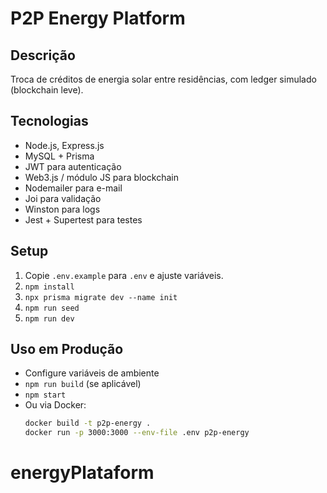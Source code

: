 # P2P Energy Platform

## Descrição
Troca de créditos de energia solar entre residências, com ledger simulado (blockchain leve).

## Tecnologias
- Node.js, Express.js
- MySQL + Prisma
- JWT para autenticação
- Web3.js / módulo JS para blockchain
- Nodemailer para e-mail
- Joi para validação
- Winston para logs
- Jest + Supertest para testes

## Setup
1. Copie `.env.example` para `.env` e ajuste variáveis.
2. `npm install`
3. `npx prisma migrate dev --name init`
4. `npm run seed`
5. `npm run dev`

## Uso em Produção
- Configure variáveis de ambiente
- `npm run build` (se aplicável)
- `npm start`
- Ou via Docker:  
  ```bash
  docker build -t p2p-energy .
  docker run -p 3000:3000 --env-file .env p2p-energy
# energyPlataform
